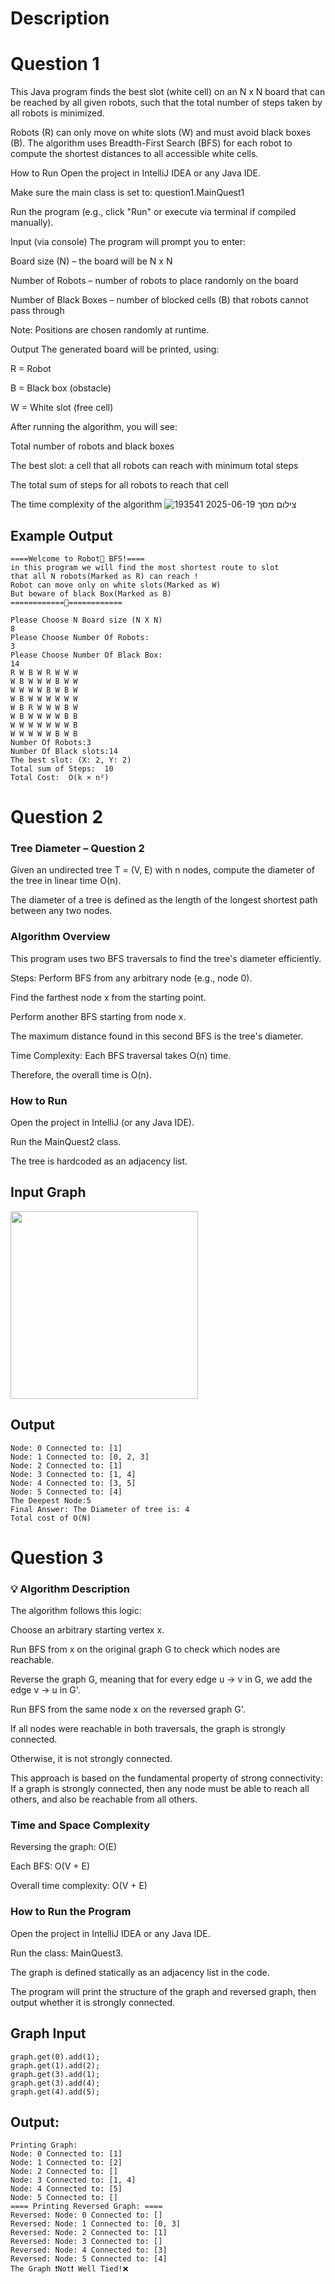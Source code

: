 #  Description
# Question 1
This Java program finds the best slot (white cell) on an N x N board that can be reached by all given robots, such that the total number of steps taken by all robots is minimized.

Robots (R) can only move on white slots (W) and must avoid black boxes (B). The algorithm uses Breadth-First Search (BFS) for each robot to compute the shortest distances to all accessible white cells.

 How to Run
Open the project in IntelliJ IDEA or any Java IDE.

Make sure the main class is set to:
question1.MainQuest1

Run the program (e.g., click "Run" or execute via terminal if compiled manually).

 Input (via console)
The program will prompt you to enter:

Board size (N) – the board will be N x N

Number of Robots – number of robots to place randomly on the board

Number of Black Boxes – number of blocked cells (B) that robots cannot pass through

Note: Positions are chosen randomly at runtime.

 Output
The generated board will be printed, using:

R = Robot

B = Black box (obstacle)

W = White slot (free cell)

After running the algorithm, you will see:

Total number of robots and black boxes

The best slot: a cell that all robots can reach with minimum total steps

The total sum of steps for all robots to reach that cell

The time complexity of the algorithm
![צילום מסך 2025-06-19 193541](https://github.com/user-attachments/assets/7df8c6b9-a4e9-4b68-b4a5-77f95d4192a7)

## Example Output
```
====Welcome to Robot🤖 BFS!====
in this program we will find the most shortest route to slot
that all N robots(Marked as R) can reach ! 
Robot can move only on white slots(Marked as W) 
But beware of black Box(Marked as B)  
============🤖============

Please Choose N Board size (N X N)
8
Please Choose Number Of Robots:
3
Please Choose Number Of Black Box:
14
R W B W R W W W 
W B W W W B W W 
W W W W B W B W 
W B W W W W W W 
W B R W W W B W 
W B W W W W B B 
W W W W W W W B 
W W W W W B W B 
Number Of Robots:3
Number Of Black slots:14
The best slot: (X: 2, Y: 2)
Total sum of Steps:  10
Total Cost:  O(k × n²)
```

# Question 2

###  Tree Diameter – Question 2
Given an undirected tree T = (V, E) with n nodes, compute the diameter of the tree in linear time O(n).

The diameter of a tree is defined as the length of the longest shortest path between any two nodes.

###  Algorithm Overview
This program uses two BFS traversals to find the tree's diameter efficiently.

Steps:
Perform BFS from any arbitrary node (e.g., node 0).

Find the farthest node x from the starting point.

Perform another BFS starting from node x.

The maximum distance found in this second BFS is the tree's diameter.

Time Complexity:
Each BFS traversal takes O(n) time.

Therefore, the overall time is O(n).

###  How to Run
Open the project in IntelliJ (or any Java IDE).

Run the MainQuest2 class.

The tree is hardcoded as an adjacency list.

## Input Graph
<img src="https://github.com/user-attachments/assets/4ab31fac-f235-47a6-922a-124bd7fa3690" width="300"/>


## Output
```
Node: 0 Connected to: [1]
Node: 1 Connected to: [0, 2, 3]
Node: 2 Connected to: [1]
Node: 3 Connected to: [1, 4]
Node: 4 Connected to: [3, 5]
Node: 5 Connected to: [4]
The Deepest Node:5
Final Answer: The Diameter of tree is: 4
Total cost of O(N)
```

# Question 3

### 💡 Algorithm Description
The algorithm follows this logic:

Choose an arbitrary starting vertex x.

Run BFS from x on the original graph G to check which nodes are reachable.

Reverse the graph G, meaning that for every edge u → v in G, we add the edge v → u in G'.

Run BFS from the same node x on the reversed graph G'.

If all nodes were reachable in both traversals, the graph is strongly connected.

Otherwise, it is not strongly connected.

This approach is based on the fundamental property of strong connectivity:
If a graph is strongly connected, then any node must be able to reach all others, and also be reachable from all others.

###  Time and Space Complexity
Reversing the graph: O(E)

Each BFS: O(V + E)

Overall time complexity: O(V + E)

###  How to Run the Program
Open the project in IntelliJ IDEA or any Java IDE.

Run the class: MainQuest3.

The graph is defined statically as an adjacency list in the code.

The program will print the structure of the graph and reversed graph, then output whether it is strongly connected.

## Graph Input
```
graph.get(0).add(1);
graph.get(1).add(2);
graph.get(3).add(1);
graph.get(3).add(4);
graph.get(4).add(5);
```
## Output: 
```
Printing Graph: 
Node: 0 Connected to: [1]
Node: 1 Connected to: [2]
Node: 2 Connected to: []
Node: 3 Connected to: [1, 4]
Node: 4 Connected to: [5]
Node: 5 Connected to: []
==== Printing Reversed Graph: ==== 
Reversed: Node: 0 Connected to: []
Reversed: Node: 1 Connected to: [0, 3]
Reversed: Node: 2 Connected to: [1]
Reversed: Node: 3 Connected to: []
Reversed: Node: 4 Connected to: [3]
Reversed: Node: 5 Connected to: [4]
The Graph ❗Not❗ Well Tied!❌ 
```




